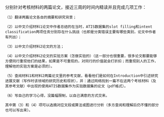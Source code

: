  分别针对考核材料的两篇论文，接近三周的时间内精读并且完成几项工作：

    （1）翻译两篇论文各自的摘要和研究背景；

    （2）以中文介绍材料1论文中作者总结的在当时，ATIS数据集的slot filling和intent classification两项任务分别存在什么挑战（也即是分类错误主要有哪些类别，论文中作者有列出）；

    （3）以中文介绍材料2论文的方法；

    （4）以中文介绍材料2论文的实验方案（怎做实验的）（这一部分也很重要，很多论文都要能够方便同行重现他们的结果，如果是不可重现的，对同行的价值就会打折扣；而重现别人的工作，理解他的实验方案是必须的）。

    （5）查阅材料1和材料2两篇论文里的参考文献，看看他们是如何在Introduction中引述研究进展文献（写作时该领域的研究历史和现状），并：通过网络找到一篇不在这两个考核材料（及其参考文献）中出现的使用ATIS数据集作为实验数据集的论文（pdf格式）。

    （6）写自己的学习心得，没篇幅限制，以自己满意的方式交来。

    其中第（3）和（4）项可以选摘对应文段或算法或图进行分析（多方查阅和理解后仍不懂的部分也可以写出来）。